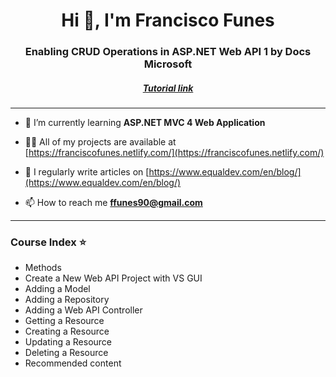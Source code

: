 ﻿<h1 align="center">Hi 👋, I'm Francisco Funes</h1>
<h3 align="center">Enabling CRUD Operations in ASP.NET Web API 1 by Docs Microsoft</h3>
<h5 align="center"><a target="_blank" href="https://docs.microsoft.com/en-us/aspnet/web-api/overview/older-versions/creating-a-web-api-that-supports-crud-operations">Tutorial link</a></h5>
<hr>

- 🌱 I’m currently learning **ASP.NET MVC 4 Web Application**

- 👨‍💻 All of my projects are available at [https://franciscofunes.netlify.com/](https://franciscofunes.netlify.com/)

- 📝 I regularly write articles on [https://www.equaldev.com/en/blog/](https://www.equaldev.com/en/blog/)

- 📫 How to reach me **ffunes90@gmail.com**

<hr>
<p align="left">
</p>

<h3 align="left">Course Index ⭐️</h3>

- Methods
- Create a New Web API Project with VS GUI
- Adding a Model
- Adding a Repository
- Adding a Web API Controller
- Getting a Resource
- Creating a Resource
- Updating a Resource
- Deleting a Resource
- Recommended content
